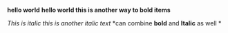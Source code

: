 **hello world**
__hello world this is another way to bold items__

*This is italic*
_this is another italic text_
*can combine **bold** and **Italic** as well *
